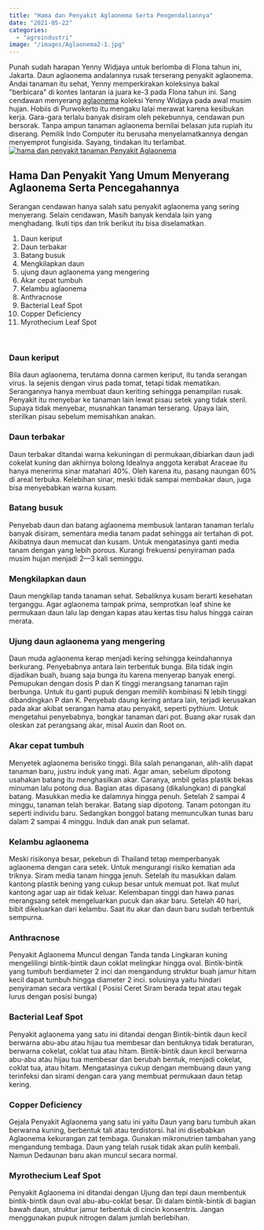 ```yaml
---
title: "Hama dan Penyakit Aglaonema Serta Pengendaliannya"
date: "2021-05-22"
categories: 
  - "agroindustri"
image: "/images/Aglaonema2-1.jpg"
---
```


Punah sudah harapan Yenny Widjaya untuk berlomba di Flona tahun ini, Jakarta. Daun aglaonema andalannya rusak terserang penyakit aglaonema. Andai tanaman itu sehat, Yenny memperkirakan koleksinya bakal "berbicara" di kontes lantaran ia juara ke-3 pada Flona tahun ini. Sang cendawan menyerang [aglaonema](http://localhost/mitra/topik/aglaonema "aglaonema") koleksi Yenny Widjaya pada awal musim hujan. Hobiis di Purwokerto itu mengaku lalai merawat karena kesibukan kerja. Gara-gara terlalu banyak disiram oleh pekebunnya, cendawan pun bersorak. Tanpa ampun tanaman aglaonema bernilai belasan juta rupiah itu diserang. Pemilik Indo Computer itu berusaha menyelamatkannya dengan menyemprot fungisida. Sayang, tindakan itu terlambat. [![hama dan penyakit tanaman Penyakit Aglaonema](/images/Aglaonema-2-1024x576.jpg)](http://localhost/mitra/wp-content/uploads/2021/05/Aglaonema-2.jpg)

## Hama Dan Penyakit Yang Umum Menyerang Aglaonema Serta Pencegahannya

Serangan cendawan hanya salah satu penyakit aglaonema yang sering menyerang. Selain cendawan, Masih banyak kendala lain yang menghadang. Ikuti tips dan trik berikut itu bisa diselamatkan.

1. Daun keriput
2. Daun terbakar
3. Batang busuk
4. Mengkilapkan daun
5. ujung daun aglaonema yang mengering
6. Akar cepat tumbuh
7. Kelambu aglaonema
8. Anthracnose
9. Bacterial Leaf Spot
10. Copper Deficiency
11. Myrothecium Leaf Spot

 

### Daun keriput

Bila daun aglaonema, terutama donna carmen keriput, itu tanda serangan virus. Ia sejenis dengan virus pada tomat, tetapi tidak mematikan. Serangannya hanya membuat daun keriting sehingga penampilan rusak. Penyakit itu menyebar ke tanaman lain lewat pisau setek yang tidak steril. Supaya tidak menyebar, musnahkan tanaman terserang. Upaya lain, sterilkan pisau sebelum memisahkan anakan.

### Daun terbakar

Daun terbakar ditandai warna kekuningan di permukaan,dibiarkan daun jadi cokelat kuning dan akhirnya bolong Idealnya anggota kerabat Araceae itu hanya menerima sinar matahari 40%. Oleh karena itu, pasang naungan 60% di areal terbuka. Kelebihan sinar, meski tidak sampai membakar daun, juga bisa menyebabkan warna kusam.

### Batang busuk

Penyebab daun dan batang aglaonema membusuk lantaran tanaman terlalu banyak disiram, sementara media tanam padat sehingga air tertahan di pot. Akibatnya daun memucat dan kusam. Untuk mengatasinya ganti media tanam dengan yang lebih porous. Kurangi frekuensi penyiraman pada musim hujan menjadi 2—3 kali seminggu.

### Mengkilapkan daun

Daun mengkilap tanda tanaman sehat. Sebaliknya kusam berarti kesehatan terganggu. Agar aglaonema tampak prima, semprotkan leaf shine ke permukaan daun lalu lap dengan kapas atau kertas tisu halus hingga cairan merata.

### Ujung daun aglaonema yang mengering

Daun muda aglaonema kerap menjadi kering sehingga keindahannya berkurang. Penyebabnya antara lain terbentuk bunga. Bila tidak ingin dijadikan buah, buang saja bunga itu karena menyerap banyak energi. Pemupukan dengan dosis P dan K tinggi merangsang tanaman rajin berbunga. Untuk itu ganti pupuk dengan memilih kombinasi N lebih tinggi dibandingkan P dan K. Penyebab daung kering antara lain, terjadi kerusakan pada akar akibat serangan hama atau penyakit, seperti pythium. Untuk mengetahui penyebabnya, bongkar tanaman dari pot. Buang akar rusak dan oleskan zat perangsang akar, misal Auxin dan Root on.

### Akar cepat tumbuh

Menyetek aglaonema berisiko tinggi. Bila salah penanganan, alih-alih dapat tanaman baru, justru induk yang mati. Agar aman, sebelum dipotong usahakan batang itu menghasilkan akar. Caranya, ambil gelas plastik bekas minuman lalu potong dua. Bagian atas dipasang (dikalungkan) di pangkal batang. Masukkan media ke dalamnya hingga penuh. Setelah 2 sampai 4 minggu, tanaman telah berakar. Batang siap dipotong. Tanam potongan itu seperti individu baru. Sedangkan bonggol batang memunculkan tunas baru dalam 2 sampai 4 minggu. Induk dan anak pun selamat.

### Kelambu aglaonema

Meski risikonya besar, pekebun di Thailand tetap memperbanyak aglaonema dengan cara setek. Untuk mengurangi risiko kematian ada triknya. Siram media tanam hingga jenuh. Setelah itu masukkan dalam kantong plastik bening yang cukup besar untuk memuat pot. Ikat mulut kantong agar uap air tidak keluar. Kelembapan tinggi dan hawa panas merangsang setek mengeluarkan pucuk dan akar baru. Setelah 40 hari, bibit dikeluarkan dari kelambu. Saat itu akar dan daun baru sudah terbentuk sempurna.

### Anthracnose

Penyakit Aglaonema Muncul dengan Tanda tanda Lingkaran kuning mengelilingi bintik-bintik daun coklat melingkar hingga oval. Bintik-bintik yang tumbuh berdiameter 2 inci dan mengandung struktur buah jamur hitam kecil dapat tumbuh hingga diameter 2 inci. solusinya yaitu hindari penyiraman secara vertikal ( Posisi Ceret Siram berada tepat atau tegak lurus dengan posisi bunga)

### Bacterial Leaf Spot

Penyakit aglaonema yang satu ini ditandai dengan Bintik-bintik daun kecil berwarna abu-abu atau hijau tua membesar dan bentuknya tidak beraturan, berwarna cokelat, coklat tua atau hitam. Bintik-bintik daun kecil berwarna abu-abu atau hijau tua membesar dan berubah bentuk, menjadi cokelat, coklat tua, atau hitam. Mengatasinya cukup dengan membuang daun yang terinfeksi dan sirami dengan cara yang membuat permukaan daun tetap kering.

### Copper Deficiency

Gejala Penyakit Aglaonema yang satu ini yaitu Daun yang baru tumbuh akan berwarna kuning, berbentuk tali atau terdistorsi. hal ini disebabkan Aglaonema kekurangan zat tembaga. Gunakan mikronutrien tambahan yang mengandung tembaga. Daun yang telah rusak tidak akan pulih kembali. Namun Dedaunan baru akan muncul secara normal.

### Myrothecium Leaf Spot

Penyakit Aglaonema ini ditandai dengan Ujung dan tepi daun membentuk bintik-bintik daun oval abu-abu-coklat besar. Di dalam bintik-bintik di bagian bawah daun, struktur jamur terbentuk di cincin konsentris. Jangan menggunakan pupuk nitrogen dalam jumlah berlebihan.
